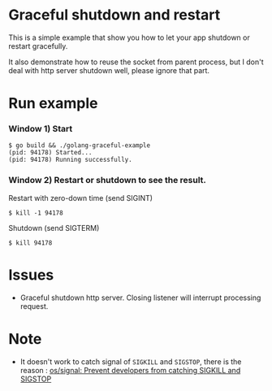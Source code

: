 # Graceful shutdown and restart

This is a simple example that show you how to let your app shutdown or restart gracefully.

It also demonstrate how to reuse the socket from parent process,
but I don't deal with http server shutdown well, please ignore that part.



# Run example

### Window 1) Start

    $ go build && ./golang-graceful-example
    (pid: 94178) Started...
    (pid: 94178) Running successfully.

### Window 2) Restart or shutdown to see the result.

Restart with zero-down time (send SIGINT)

    $ kill -1 94178

Shutdown (send SIGTERM)

    $ kill 94178





# Issues

* Graceful shutdown http server. Closing listener will interrupt processing request.




# Note

* It doesn't work to catch signal of `SIGKILL` and `SIGSTOP`, there is the reason : [os/signal: Prevent developers from catching SIGKILL and SIGSTOP](https://github.com/golang/go/issues/9463)


